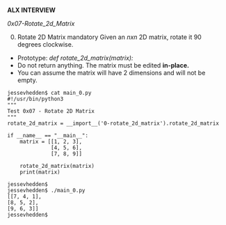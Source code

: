 __ALX INTERVIEW__

*0x07-Rotate_2d_Matrix*

0. Rotate 2D Matrix
mandatory
Given an *nxn* 2D matrix, rotate it 90 degrees clockwise.

- Prototype: *def rotate_2d_matrix(matrix):*
- Do not return anything. The matrix must be edited **in-place.**
- You can assume the matrix will have 2 dimensions and will not be empty.
```
jessevhedden$ cat main_0.py
#!/usr/bin/python3
"""
Test 0x07 - Rotate 2D Matrix
"""
rotate_2d_matrix = __import__('0-rotate_2d_matrix').rotate_2d_matrix

if __name__ == "__main__":
    matrix = [[1, 2, 3],
              [4, 5, 6],
              [7, 8, 9]]

    rotate_2d_matrix(matrix)
    print(matrix)

jessevhedden$
jessevhedden$ ./main_0.py
[[7, 4, 1],
[8, 5, 2],
[9, 6, 3]]
jessevhedden$
```
